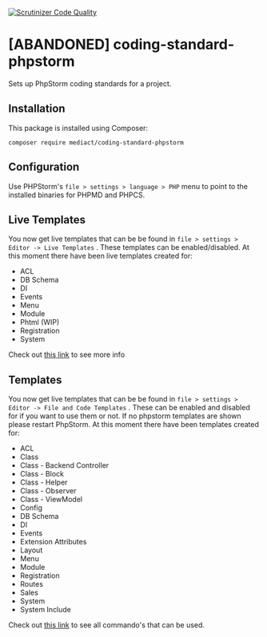 [![Scrutinizer Code Quality](https://scrutinizer-ci.com/g/mediact/coding-standard-phpstorm/badges/quality-score.png?b=master)](https://scrutinizer-ci.com/g/mediact/coding-standard-phpstorm/?branch=master)
# [ABANDONED] coding-standard-phpstorm

Sets up PhpStorm coding standards for a project.

## Installation
This package is installed using Composer:
```
composer require mediact/coding-standard-phpstorm
```

## Configuration
Use PHPStorm's `file > settings > language > PHP` menu to point to the installed binaries for PHPMD and PHPCS.

## Live Templates
You now get live templates that can be be found in `file > settings > Editor -> Live Templates` .
These templates can be enabled/disabled.
At this moment there have been live templates created for:
* ACL
* DB Schema
* DI
* Events
* Menu
* Module
* Phtml (WIP)
* Registration
* System

Check out [this link](COMMANDS.md) to see more info

## Templates
You now get live templates that can be be found in `file > settings > Editor -> File and Code Templates` .
These can be enabled and disabled for if you want to use them or not. If no phpstorm templates are shown please restart PhpStorm.
At this moment there have been templates created for:
* ACL
* Class
* Class - Backend Controller
* Class - Block
* Class - Helper
* Class - Observer
* Class - ViewModel
* Config
* DB Schema
* DI
* Events
* Extension Attributes
* Layout
* Menu
* Module
* Registration
* Routes
* Sales
* System 
* System Include

Check out [this link](COMMANDS.md) to see all commando's that can be used.
